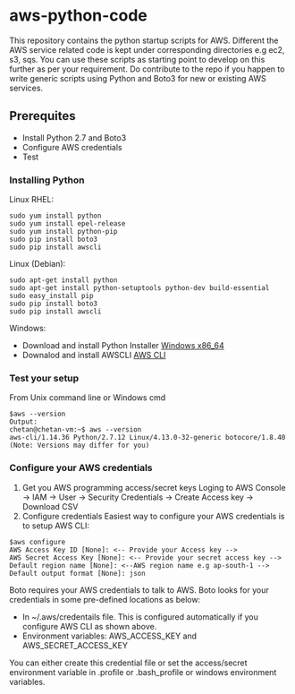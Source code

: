 # aws-python-code
This repository contains the python startup scripts for AWS. Different the AWS service related code is kept under corresponding directories e.g ec2, s3, sqs.
You can use these scripts as starting point to develop on this further as per your requirement. Do contribute to the repo if you happen to write generic scripts using Python and Boto3 for new or existing AWS services.

## Prerequites
- Install Python 2.7 and Boto3
- Configure AWS credentials
- Test

### Installing Python
Linux RHEL:
```
sudo yum install python
sudo yum install epel-release
sudo yum install python-pip
sudo pip install boto3
sudo pip install awscli
```
Linux (Debian):
```
sudo apt-get install python
sudo apt-get install python-setuptools python-dev build-essential
sudo easy_install pip
sudo pip install boto3
sudo pip install awscli
```
Windows:
- Download and install Python Installer [Windows x86_64](https://www.python.org/ftp/python/2.7.15/python-2.7.15.amd64.msi)
- Downalod and install AWSCLI [AWS CLI](https://s3.amazonaws.com/aws-cli/AWSCLI64.msi) 
### Test your setup
From Unix command line or Windows cmd
```
$aws --version
Output:
chetan@chetan-vm:~$ aws --version
aws-cli/1.14.36 Python/2.7.12 Linux/4.13.0-32-generic botocore/1.8.40
(Note: Versions may differ for you)
```
### Configure your AWS credentials
1. Get you AWS programming access/secret keys
Loging to AWS Console -> IAM -> User -> Security Credentials -> Create Access key -> Download CSV
2. Configure credentials
Easiest way to configure your AWS credentials is to setup AWS CLI:
```
$aws configure
AWS Access Key ID [None]: <-- Provide your Access key -->
AWS Secret Access Key [None]: <-- Provide your secret access key -->
Default region name [None]: <--AWS region name e.g ap-south-1 -->
Default output format [None]: json
```
Boto requires your AWS credentials to talk to AWS. Boto looks for  your credentials in some pre-defined locations as below:
- In ~/.aws/credentails file. This is configured automatically if you configure AWS CLI as shown above.
- Environment variables: AWS_ACCESS_KEY and AWS_SECRET_ACCESS_KEY

You can either create this credential file or set the access/secret environment variable in .profile or .bash_profile or windows environment variables.


